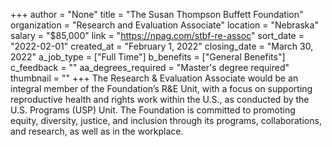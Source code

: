 +++
author = "None"
title = "The Susan Thompson Buffett Foundation"
organization = "Research and Evaluation Associate"
location = "Nebraska"
salary = "$85,000"
link = "https://npag.com/stbf-re-assoc"
sort_date = "2022-02-01"
created_at = "February 1, 2022"
closing_date = "March 30, 2022"
a_job_type = ["Full Time"]
b_benefits = ["General Benefits"]
c_feedback = ""
aa_degrees_required = "Master's degree required"
thumbnail = ""
+++
The Research & Evaluation Associate would be an integral member of the Foundation’s R&E Unit, with a focus on supporting reproductive health and rights work within the U.S., as conducted by the U.S. Programs (USP) Unit. The Foundation is committed to promoting equity, diversity, justice, and inclusion through its programs, collaborations, and research, as well as in the workplace.